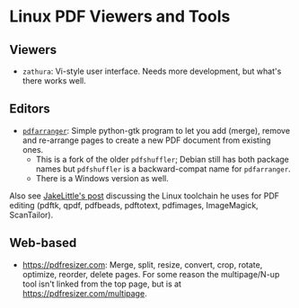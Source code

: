 Linux PDF Viewers and Tools
===========================

Viewers
-------

- `zathura`: Vi-style user interface. Needs more development, but
  what's there works well.


Editors
-------

- [`pdfarranger`]: Simple python-gtk program to let you add (merge), remove
  and re-arrange pages to create a new PDF document from existing ones.
  - This is a fork of the older `pdfshuffler`; Debian still has both
    package names but `pdfshuffler` is a backward-compat name for
    `pdfarranger`.
  - There is a Windows version as well.

Also see [JakeLittle's post][jakelittle] discussing the Linux
toolchain he uses for PDF editing (pdftk, qpdf, pdfbeads, pdftotext,
pdfimages, ImageMagick, ScanTailor).


Web-based
---------

- <https://pdfresizer.com>: Merge, split, resize, convert, crop,
  rotate, optimize, reorder, delete pages. For some reason the
  multipage/N-up tool isn't linked from the top page, but is at
  <https://pdfresizer.com/multipage>.


<!-------------------------------------------------------------------->
[`pdfarranger`]: https://github.com/jeromerobert/pdfarranger
[jakelittle]: http://forum.6502.org/viewtopic.php?f=4&t=5952#p73594
